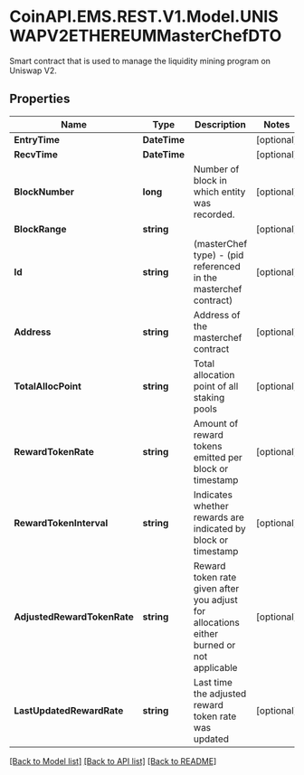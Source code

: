 # CoinAPI.EMS.REST.V1.Model.UNISWAPV2ETHEREUMMasterChefDTO
Smart contract that is used to manage the liquidity mining program on Uniswap V2.

## Properties

Name | Type | Description | Notes
------------ | ------------- | ------------- | -------------
**EntryTime** | **DateTime** |  | [optional] 
**RecvTime** | **DateTime** |  | [optional] 
**BlockNumber** | **long** | Number of block in which entity was recorded. | [optional] 
**BlockRange** | **string** |  | [optional] 
**Id** | **string** | (masterChef type) - (pid referenced in the masterchef contract) | [optional] 
**Address** | **string** | Address of the masterchef contract | [optional] 
**TotalAllocPoint** | **string** | Total allocation point of all staking pools | [optional] 
**RewardTokenRate** | **string** | Amount of reward tokens emitted per block or timestamp | [optional] 
**RewardTokenInterval** | **string** | Indicates whether rewards are indicated by block or timestamp | [optional] 
**AdjustedRewardTokenRate** | **string** | Reward token rate given after you adjust for allocations either burned or not applicable | [optional] 
**LastUpdatedRewardRate** | **string** | Last time the adjusted reward token rate was updated | [optional] 

[[Back to Model list]](../README.md#documentation-for-models) [[Back to API list]](../README.md#documentation-for-api-endpoints) [[Back to README]](../README.md)

